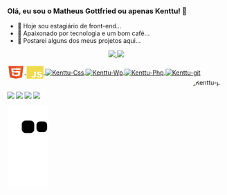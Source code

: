 ### Olá, eu sou o Matheus Gottfried ou apenas Kenttu! 👾



- 🔭 Hoje sou estagiário de front-end...
- 🌱 Apaixonado por tecnologia e um bom café...
- 💬 Postarei alguns dos meus projetos aqui...

<div align="center" style="display: inline_block" >
  <a href="https://github.com/Kenttuz">
  <img height="180em" src="https://github-readme-stats.vercel.app/api?username=Kenttuz&show_icons=true&theme=tokyonight&include_all_commits=true&count_private=true"/>
  <img height="180em" src="https://github-readme-stats.vercel.app/api/top-langs/?username=Kenttuz&layout=compact&langs_count=7&theme=tokyonight"/>
</div>
  <div style="display: inline_block"><br>
  <img align="center" alt="Kenttu-HTML" height="30" width="40" src="https://raw.githubusercontent.com/devicons/devicon/master/icons/html5/html5-original.svg">
  <img align="center" alt="Kenttu-Js" height="30" width="40" src="https://raw.githubusercontent.com/devicons/devicon/master/icons/javascript/javascript-plain.svg">
  <img align="center" alt="Kenttu-Css" height="40" width="40" src="https://cdn.jsdelivr.net/gh/devicons/devicon/icons/css3/css3-original-wordmark.svg" />
  <img align="center" alt="Kenttu-Wp" height="40" width="40" src="https://cdn.jsdelivr.net/gh/devicons/devicon/icons/wordpress/wordpress-plain-wordmark.svg" />
  <img align="center" alt="Kenttu-Php" height="30" width="40" src="https://cdn.jsdelivr.net/gh/devicons/devicon/icons/php/php-original.svg">
  <img align="center" alt="Kenttu-git" height="40" width="40" src="https://cdn.jsdelivr.net/gh/devicons/devicon/icons/git/git-original-wordmark.svg" />
  <img align="right" alt="Kenttu-pic" height="150" style="border-radius:50px;" src="https://cdn.discordapp.com/attachments/775508941614088192/990734254650572880/teta-01.jpeg">
</div>

  ##
  
  <div> 
  <a href="https://www.instagram.com/mathgott_/" target="_blank"><img src="https://img.shields.io/badge/-Instagram-%23E4405F?style=for-the-badge&logo=instagram&logoColor=white" target="_blank"></a>
 <a href="https://www.facebook.com/matheuscolorado.oliveira" target="_blank"><img src="https://img.shields.io/badge/Facebook-1877F2?style=for-the-badge&logo=facebook&logoColor=white" target="_blank"></a> 
  <a href = "mailto:matheusgottfried@gmail.com"><img src="https://img.shields.io/badge/-Gmail-%23333?style=for-the-badge&logo=gmail&logoColor=white" target="_blank"></a>
  <a href="https://www.linkedin.com/in/matheus-gottfried-oliveira-da-silva-12337a238/" target="_blank"><img src="https://img.shields.io/badge/-LinkedIn-%230077B5?style=for-the-badge&logo=linkedin&logoColor=white" target="_blank"></a> 
 
  ![Snake animation](https://github.com/Kenttuz/Kenttuz/blob/output/github-contribution-grid-snake.svg)
 
</div>
